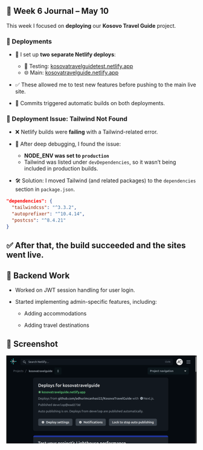 ## 📅 Week 6 Journal – May 10

This week I focused on **deploying** our **Kosovo Travel Guide** project.

### 🚀 Deployments

- 🔧 I set up **two separate Netlify deploys**:

  - 🧪 Testing: [kosovatravelguidetest.netlify.app](https://kosovatravelguidetest.netlify.app)
  - 🌐 Main: [kosovatravelguide.netlify.app](https://kosovatravelguide.netlify.app)

- ✅ These allowed me to test new features before pushing to the main live site.
- 🔄 Commits triggered automatic builds on both deployments.

### 🐛 Deployment Issue: Tailwind Not Found

- ❌ Netlify builds were **failing** with a Tailwind-related error.
- 🧩 After deep debugging, I found the issue:

  - **NODE_ENV was set to `production`**
  - Tailwind was listed under `devDependencies`, so it wasn’t being included in production builds.

- 🛠️ Solution: I moved Tailwind (and related packages) to the `dependencies` section in `package.json`.

```json
"dependencies": {
  "tailwindcss": "^3.3.2",
  "autoprefixer": "^10.4.14",
  "postcss": "^8.4.21"
}
```

## ✅ After that, the build succeeded and the sites went live.

## 🔐 Backend Work

- Worked on JWT session handling for user login.

- Started implementing admin-specific features, including:

  - Adding accommodations

  - Adding travel destinations

## 📸 Screenshot

![Netlify Deploy Success](../images/netlify.png)


